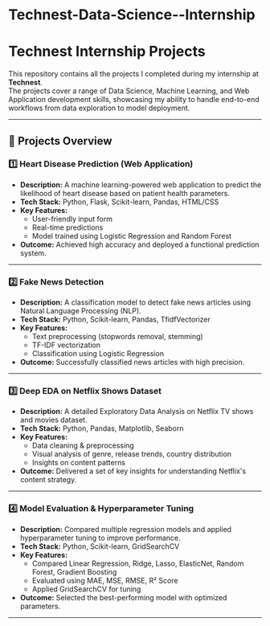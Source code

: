 # Technest-Data-Science--Internship

# Technest Internship Projects

This repository contains all the projects I completed during my internship at **Technest**.  
The projects cover a range of Data Science, Machine Learning, and Web Application development skills, showcasing my ability to handle end-to-end workflows from data exploration to model deployment.

---

## 📂 Projects Overview

### 1️⃣ Heart Disease Prediction (Web Application)
- **Description:** A machine learning-powered web application to predict the likelihood of heart disease based on patient health parameters.
- **Tech Stack:** Python, Flask, Scikit-learn, Pandas, HTML/CSS
- **Key Features:**
  - User-friendly input form
  - Real-time predictions
  - Model trained using Logistic Regression and Random Forest
- **Outcome:** Achieved high accuracy and deployed a functional prediction system.

---

### 2️⃣ Fake News Detection
- **Description:** A classification model to detect fake news articles using Natural Language Processing (NLP).
- **Tech Stack:** Python, Scikit-learn, Pandas, TfidfVectorizer
- **Key Features:**
  - Text preprocessing (stopwords removal, stemming)
  - TF-IDF vectorization
  - Classification using Logistic Regression
- **Outcome:** Successfully classified news articles with high precision.

---

### 3️⃣ Deep EDA on Netflix Shows Dataset
- **Description:** A detailed Exploratory Data Analysis on Netflix TV shows and movies dataset.
- **Tech Stack:** Python, Pandas, Matplotlib, Seaborn
- **Key Features:**
  - Data cleaning & preprocessing
  - Visual analysis of genre, release trends, country distribution
  - Insights on content patterns
- **Outcome:** Delivered a set of key insights for understanding Netflix's content strategy.

---

### 4️⃣ Model Evaluation & Hyperparameter Tuning
- **Description:** Compared multiple regression models and applied hyperparameter tuning to improve performance.
- **Tech Stack:** Python, Scikit-learn, GridSearchCV
- **Key Features:**
  - Compared Linear Regression, Ridge, Lasso, ElasticNet, Random Forest, Gradient Boosting
  - Evaluated using MAE, MSE, RMSE, R² Score
  - Applied GridSearchCV for tuning
- **Outcome:** Selected the best-performing model with optimized parameters.

---
